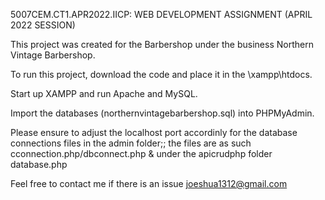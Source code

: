 5007CEM.CT1.APR2022.IICP: WEB DEVELOPMENT ASSIGNMENT (APRIL 2022 SESSION)

This project was created for the Barbershop under the business Northern Vintage Barbershop.

To run this project, download the code and place it in the \xampp\htdocs.

Start up XAMPP and run Apache and MySQL.

Import the databases (northernvintagebarbershop.sql) into PHPMyAdmin.

Please ensure to adjust the localhost port accordinly for the database connections files in the admin folder;; the files are as such cconnection.php/dbconnect.php & under the apicrudphp folder database.php

Feel free to contact me if there is an issue
joeshua1312@gmail.com
